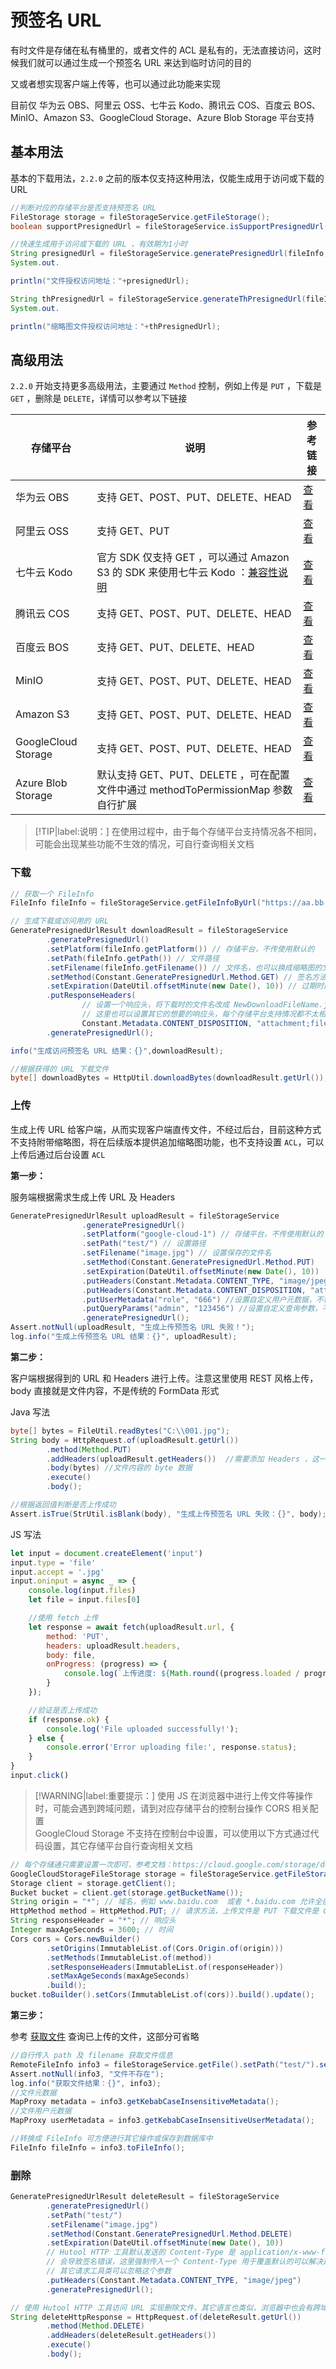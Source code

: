 # 预签名 URL

有时文件是存储在私有桶里的，或者文件的 ACL 是私有的，无法直接访问，这时候我们就可以通过生成一个预签名 URL 来达到临时访问的目的

又或者想实现客户端上传等，也可以通过此功能来实现

目前仅 华为云 OBS、阿里云 OSS、七牛云 Kodo、腾讯云 COS、百度云 BOS、MinIO、Amazon S3、GoogleCloud Storage、Azure Blob Storage 平台支持

## 基本用法

基本的下载用法，`2.2.0` 之前的版本仅支持这种用法，仅能生成用于访问或下载的 URL

```java
//判断对应的存储平台是否支持预签名 URL
FileStorage storage = fileStorageService.getFileStorage();
boolean supportPresignedUrl = fileStorageService.isSupportPresignedUrl(storage);

//快速生成用于访问或下载的 URL ，有效期为1小时
String presignedUrl = fileStorageService.generatePresignedUrl(fileInfo, DateUtil.offsetHour(new Date(), 1));
System.out.

println("文件授权访问地址："+presignedUrl);

String thPresignedUrl = fileStorageService.generateThPresignedUrl(fileInfo, DateUtil.offsetHour(new Date(), 1));
System.out.

println("缩略图文件授权访问地址："+thPresignedUrl);
```

## 高级用法

`2.2.0` 开始支持更多高级用法，主要通过 `Method` 控制，例如上传是 `PUT` ，下载是 `GET` ，删除是 `DELETE`，详情可以参考以下链接

| 存储平台                | 说明                                                                                                                 | 参考链接                                                                                                                                  |
|---------------------|--------------------------------------------------------------------------------------------------------------------|---------------------------------------------------------------------------------------------------------------------------------------|
| 华为云 OBS             | 支持 GET、POST、PUT、DELETE、HEAD                                                                                        | [查看](https://support.huaweicloud.com/sdk-java-devg-obs/obs_21_0901.html)                                                              |
| 阿里云 OSS             | 支持 GET、PUT                                                                                                         | [查看](https://help.aliyun.com/zh/oss/developer-reference/authorize-access-1?spm=a2c4g.11186623.0.0.21ec3b2bHHPzJn#section-8ii-3zg-2ib) |
| 七牛云 Kodo            | 官方 SDK 仅支持 GET ，可以通过 Amazon S3 的 SDK 来使用七牛云 Kodo ：[兼容性说明](https://developer.qiniu.com/kodo/4086/aws-s3-compatible) | [查看](https://help.aliyun.com/zh/oss/developer-reference/authorize-access-1?spm=a2c4g.11186623.0.0.21ec3b2bHHPzJn#section-8ii-3zg-2ib) |
| 腾讯云 COS             | 支持 GET、POST、PUT、DELETE、HEAD                                                                                        | [查看](https://cloud.tencent.com/document/product/436/35217)                                                                            |
| 百度云 BOS             | 支持 GET、PUT、DELETE、HEAD                                                                                             | [查看](https://cloud.baidu.com/doc/BOS/s/Wl60p2b61)                                                                                     |
| MinIO               | 支持 GET、POST、PUT、DELETE、HEAD                                                                                        | [查看](https://min.io/docs/minio/linux/developers/java/API.html#getPresignedObjectUrl)                                                  |
| Amazon S3           | 支持 GET、POST、PUT、DELETE、HEAD                                                                                        | [查看](https://docs.aws.amazon.com/zh_cn/AmazonS3/latest/userguide/using-presigned-url.html)                                            |
| GoogleCloud Storage | 支持 GET、POST、PUT、DELETE、HEAD                                                                                        | [查看](https://cloud.google.com/storage/docs/access-control/signed-urls?hl=zh-cn)                                                       |
| Azure Blob Storage  | 默认支持 GET、PUT、DELETE  ，可在配置文件中通过 methodToPermissionMap 参数自行扩展                                                       | [查看](https://learn.microsoft.com/zh-cn/azure/storage/blobs/sas-service-create-java)                                                   |

> [!TIP|label:说明：]
> 在使用过程中，由于每个存储平台支持情况各不相同，可能会出现某些功能不生效的情况，可自行查询相关文档

### 下载

```java
// 获取一个 FileInfo
FileInfo fileInfo = fileStorageService.getFileInfoByUrl("https://aa.bb.com/aa/bb/cc.jpg");

// 生成下载或访问用的 URL
GeneratePresignedUrlResult downloadResult = fileStorageService
        .generatePresignedUrl()
        .setPlatform(fileInfo.getPlatform()) // 存储平台，不传使用默认的
        .setPath(fileInfo.getPath()) // 文件路径
        .setFilename(fileInfo.getFilename()) // 文件名，也可以换成缩略图的文件名
        .setMethod(Constant.GeneratePresignedUrl.Method.GET) // 签名方法
        .setExpiration(DateUtil.offsetMinute(new Date(), 10)) // 过期时间 10 分钟
        .putResponseHeaders(
                // 设置一个响应头，将下载时的文件名改成 NewDownloadFileName.jpg，不需要可省略
                // 这里也可以设置其它的想要的响应头，每个存储平台支持情况都不太相同，可以自行测试或查询相关文档
                Constant.Metadata.CONTENT_DISPOSITION, "attachment;filename=NewDownloadFileName.jpg")
        .generatePresignedUrl();

info("生成访问预签名 URL 结果：{}",downloadResult);

//根据获得的 URL 下载文件
byte[] downloadBytes = HttpUtil.downloadBytes(downloadResult.getUrl());
```

### 上传

生成上传 URL 给客户端，从而实现客户端直传文件，不经过后台，目前这种方式不支持附带缩略图，将在后续版本提供追加缩略图功能，也不支持设置 `ACL`，可以上传后通过后台设置 `ACL`

**第一步：**

服务端根据需求生成上传 URL 及 Headers

```java
GeneratePresignedUrlResult uploadResult = fileStorageService
                .generatePresignedUrl()
                .setPlatform("google-cloud-1") // 存储平台，不传使用默认的
                .setPath("test/") // 设置路径
                .setFilename("image.jpg") // 设置保存的文件名
                .setMethod(Constant.GeneratePresignedUrl.Method.PUT)    // 签名方法
                .setExpiration(DateUtil.offsetMinute(new Date(), 10))   // 设置过期时间 10 分钟
                .putHeaders(Constant.Metadata.CONTENT_TYPE, "image/jpeg") // 设置要上传文件 MIME 类型
                .putHeaders(Constant.Metadata.CONTENT_DISPOSITION, "attachment;filename=DownloadFileName.jpg") //设置其它元数据，不需要可省略
                .putUserMetadata("role", "666") //设置自定义用户元数据，不需要可省略
                .putQueryParams("admin", "123456") //设置自定义查询参数，不需要可省略
                .generatePresignedUrl();
Assert.notNull(uploadResult, "生成上传预签名 URL 失败！");
log.info("生成上传预签名 URL 结果：{}", uploadResult);
```

**第二步：**

客户端根据得到的 URL 和 Headers 进行上传。注意这里使用 REST 风格上传，body 直接就是文件内容，不是传统的 FormData 形式

Java 写法

```java
byte[] bytes = FileUtil.readBytes("C:\\001.jpg");
String body = HttpRequest.of(uploadResult.getUrl())
        .method(Method.PUT)
        .addHeaders(uploadResult.getHeaders())  //需要添加 Headers ，这一步必不可少
        .body(bytes) //文件内容的 byte 数据
        .execute()
        .body();

//根据返回值判断是否上传成功
Assert.isTrue(StrUtil.isBlank(body), "生成上传预签名 URL 失败：{}", body);
```

JS 写法

```js
let input = document.createElement('input')
input.type = 'file'
input.accept = '.jpg'
input.oninput = async _ => {
    console.log(input.files)
    let file = input.files[0]

    //使用 fetch 上传
    let response = await fetch(uploadResult.url, {
        method: 'PUT',
        headers: uploadResult.headers,
        body: file,
        onProgress: (progress) => {
            console.log(`上传进度: ${Math.round((progress.loaded / progress.total) * 100)}%`);
        }
    });

    //验证是否上传成功
    if (response.ok) {
        console.log('File uploaded successfully!');
    } else {
        console.error('Error uploading file:', response.status);
    }
}
input.click()
```

> [!WARNING|label:重要提示：]
> 使用 JS 在浏览器中进行上传文件等操作时，可能会遇到跨域问题，请到对应存储平台的控制台操作 CORS 相关配置<br />
> GoogleCloud Storage 不支持在控制台中设置，可以使用以下方式通过代码设置，其它存储平台自行查询相关文档

```java
// 每个存储通只需要设置一次即可，参考文档：https://cloud.google.com/storage/docs/cross-origin?hl=zh-cn
GoogleCloudStorageFileStorage storage = fileStorageService.getFileStorage("google-cloud-1"); //获取对应的存贮平台
Storage client = storage.getClient();
Bucket bucket = client.get(storage.getBucketName());
String origin = "*"; // 域名，例如 www.baidu.com  或者 *.baidu.com 允许全部直接设置成 *
HttpMethod method = HttpMethod.PUT; // 请求方法，上传文件是 PUT 下载文件是 GET
String responseHeader = "*"; // 响应头
Integer maxAgeSeconds = 3600; // 时间
Cors cors = Cors.newBuilder()
        .setOrigins(ImmutableList.of(Cors.Origin.of(origin)))
        .setMethods(ImmutableList.of(method))
        .setResponseHeaders(ImmutableList.of(responseHeader))
        .setMaxAgeSeconds(maxAgeSeconds)
        .build();
bucket.toBuilder().setCors(ImmutableList.of(cors)).build().update();
```

**第三步：**

参考 [获取文件](基础功能?id=获取文件)  查询已上传的文件，这部分可省略

```java
//自行传入 path 及 filename 获取文件信息
RemoteFileInfo info3 = fileStorageService.getFile().setPath("test/").setFilename("image.jpg").getFile();
Assert.notNull(info3, "文件不存在");
log.info("获取文件结果：{}", info3);
//文件元数据
MapProxy metadata = info3.getKebabCaseInsensitiveMetadata();
//文件用户元数据
MapProxy userMetadata = info3.getKebabCaseInsensitiveUserMetadata();

//转换成 FileInfo 可方便进行其它操作或保存到数据库中
FileInfo fileInfo = info3.toFileInfo();
```

### 删除

```java
GeneratePresignedUrlResult deleteResult = fileStorageService
        .generatePresignedUrl()
        .setPath("test/")
        .setFilename("image.jpg")
        .setMethod(Constant.GeneratePresignedUrl.Method.DELETE)
        .setExpiration(DateUtil.offsetMinute(new Date(), 10))
        // Hutool HTTP 工具默认发送的 Content-Type 是 application/x-www-form-urlencoded
        // 会导致签名错误，这里强制传入一个 Content-Type 用于覆盖默认的可以解决这个问题
        // 其它请求工具类可以忽略这个参数
        .putHeaders(Constant.Metadata.CONTENT_TYPE, "image/jpeg")
        .generatePresignedUrl();

// 使用 Hutool HTTP 工具访问 URL 实现删除文件，其它语言也类似，浏览器中也会有跨域问题，可以参考签名的上传章节
String deleteHttpResponse = HttpRequest.of(deleteResult.getUrl())
        .method(Method.DELETE)
        .addHeaders(deleteResult.getHeaders())
        .execute()
        .body();
```

